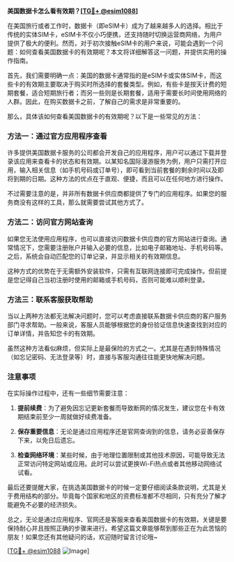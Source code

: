 **美国数据卡怎么看有效期？[[TG💪+ @esim1088](https://t.me/s/esim1088)]**

在美国旅行或者工作时，数据卡（即eSIM卡）成为了越来越多人的选择。相比于传统的实体SIM卡，eSIM卡不仅小巧便携，还支持随时切换运营商网络，为用户提供了极大的便利。然而，对于初次接触eSIM卡的用户来说，可能会遇到一个问题：如何查看美国数据卡的有效期呢？本文将详细解答这一问题，并提供实用的操作指南。

首先，我们需要明确一点：美国的数据卡通常指的是eSIM卡或实体SIM卡，而这些卡的有效期主要取决于购买时所选择的套餐类型。例如，有些卡是按天计费的短期套餐，适合短期旅行者；而另一些则是长期套餐，适用于需要长时间使用网络的人群。因此，在购买数据卡之前，了解自己的需求是非常重要的。

那么，具体该如何查看美国数据卡的有效期呢？以下是一些常见的方法：

### 方法一：通过官方应用程序查看

许多提供美国数据卡服务的公司都会开发自己的应用程序，用户可以通过下载并登录该应用来查看卡的状态和有效期。以某知名国际漫游服务为例，用户只需打开应用，输入相关信息（如手机号码或订单号），即可看到当前套餐的剩余时间以及即将到期的日期。这种方法的优点在于直观、便捷，而且可以在任何地方进行操作。

不过需要注意的是，并非所有数据卡供应商都提供了专门的应用程序。如果您的服务商没有这样的工具，那么就需要尝试其他方式了。

### 方法二：访问官方网站查询

如果您无法使用应用程序，也可以直接访问数据卡供应商的官方网站进行查询。通常情况下，您需要注册账户并输入必要的信息，比如电子邮箱地址、手机号码等。之后，系统会自动匹配您的订单记录，并显示相关的有效期信息。

这种方式的优势在于无需额外安装软件，只需有互联网连接即可完成操作。但前提是您记得自己当初注册时使用的邮箱或手机号码，否则可能难以顺利登录。

### 方法三：联系客服获取帮助

当以上两种方法都无法解决问题时，您可以考虑直接联系数据卡供应商的客户服务部门寻求帮助。一般来说，客服人员能够根据您的身份验证信息快速查找到对应的订单详情，并告知您卡的有效期。

虽然这种方法看似麻烦，但实际上是最保险的方式之一。尤其是在遇到特殊情况（如忘记密码、无法登录等）时，直接与客服沟通往往能更快地解决问题。

### 注意事项

在实际操作过程中，还有一些细节需要注意：

1. **提前续费**：为了避免因忘记更新套餐而导致断网的情况发生，建议您在卡有效期结束前至少一周就做好续费准备。
   
2. **保存重要信息**：无论是通过应用程序还是官网查询到的信息，请务必妥善保存下来，以免日后遗忘。

3. **检查网络环境**：某些时候，由于地理位置限制或其他技术原因，可能导致无法正常访问特定网站或应用。此时可以尝试更换Wi-Fi热点或者其他移动网络试试看。

最后还要提醒大家，在挑选美国数据卡的时候一定要仔细阅读条款说明，尤其是关于费用结构的部分。毕竟每个国家和地区的资费标准都不尽相同，只有充分了解才能避免不必要的经济损失。

总之，无论是通过应用程序、官网还是客服来查看美国数据卡的有效期，关键是要保持耐心并且按照正确的步骤来进行。希望这篇文章能够帮到那些正在为此苦恼的朋友！如果您还有其他疑问的话，欢迎随时留言讨论哦~

[[TG💪+ @esim1088](https://t.me/s/esim1088) ![Image](https://i.postimg.cc/4NQfJmqS/Snipaste-2025-05-13-00-14-12.png)]